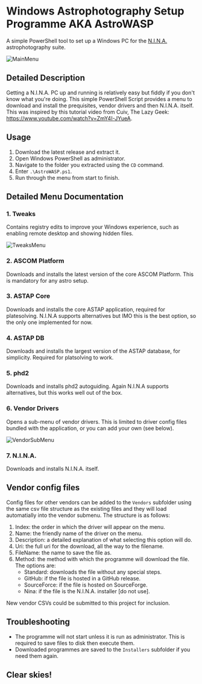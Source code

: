 # Windows Astrophotography Setup Programme AKA AstroWASP

A simple PowerShell tool to set up a Windows PC for the [N.I.N.A.](https://nighttime-imaging.eu/) astrophotography suite.

![MainMenu](https://github.com/user-attachments/assets/5ee1a749-4a05-40d5-b990-dc595ac2f77f)

## Detailed Description
Getting a N.I.N.A. PC up and running is relatively easy but fiddly if you don't know what you're doing. This simple PowerShell Script provides a menu to download and install the prequisites, vendor drivers and then N.I.N.A. itself. This was inspired by this tutorial video from Cuiv, The Lazy Geek: https://www.youtube.com/watch?v=ZmY4I-JYueA.

## Usage
1. Download the latest release and extract it.
2. Open Windows PowerShell as administrator.
3. Navigate to the folder you extracted using the `CD` command.
4. Enter `.\AstroWASP.ps1`.
5. Run through the menu from start to finish.

## Detailed Menu Documentation
### 1. Tweaks
Contains registry edits to improve your Windows experience, such as enabling remote desktop and showing hidden files.

![TweaksMenu](https://github.com/user-attachments/assets/f8da28f7-e336-425c-83f5-d6834b8c751b)

### 2. ASCOM Platform
Downloads and installs the latest version of the core ASCOM Platform. This is mandatory for any astro setup.

### 3. ASTAP Core
Downloads and installs the core ASTAP application, required for platesolving. N.I.N.A supports alternatives but IMO this is the best option, so the only one implemented for now.

### 4. ASTAP DB
Downloads and installs the largest version of the ASTAP database, for simplicity. Required for platsolving to work.

### 5. phd2
Downloads and installs phd2 autoguiding. Again N.I.N.A supports alternatives, but this works well out of the box.

### 6. Vendor Drivers
Opens a sub-menu of vendor drivers. This is limited to driver config files bundled with the application, or you can add your own (see below).

![VendorSubMenu](https://github.com/user-attachments/assets/8bb90ad3-3eb5-420a-8b66-38615835960b)

### 7. N.I.N.A.
Downloads and installs N.I.N.A. itself.

## Vendor config files

Config files for other vendors can be added to the `Vendors` subfolder using the same csv file structure as the existing files and they will load automatially into the vendor submenu. The structure is as follows:

1. Index: the order in which the driver will appear on the menu.
2. Name: the friendly name of the driver on the menu.
3. Description: a detailed explanation of what selecting this option will do.
4. Uri: the full uri for the download, all the way to the filename.
5. FileName: the name to save the file as.
6. Method: the method with which the programme will download the file. The options are:
   - Standard: downloads the file without any special steps.
   - GitHub: if the file is hosted in a GitHub release.
   - SourceForce: if the file is hosted on SourceForge.
   - Nina: if the file is the N.I.N.A. installer [do not use].

New vendor CSVs could be submitted to this project for inclusion.

## Troubleshooting

- The programme will not start unless it is run as administrator. This is required to save files to disk then execute them.
- Downloaded programmes are saved to the `Installers` subfolder if you need them again.

## Clear skies!
